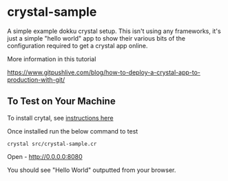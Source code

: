 # crystal-sample

A simple example dokku crystal setup. This isn't using any frameworks, it's just a simple 
"hello world" app to show their various bits of the configuration required to get a
crystal app online.

More information in this tutorial

https://www.gitpushlive.com/blog/how-to-deploy-a-crystal-app-to-production-with-git/

## To Test on Your Machine

To install crytal, see [instructions here](https://crystal-lang.org/install/)

Once installed run the below command to test

```
crystal src/crystal-sample.cr
```
Open - http://0.0.0.0:8080

You should see "Hello World" outputted from your browser.